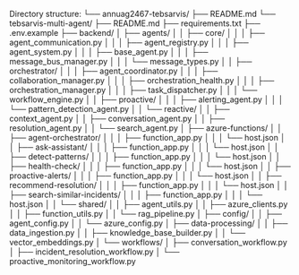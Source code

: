 Directory structure:
└── annuag2467-tebsarvis/
    ├── README.md
    └── tebsarvis-multi-agent/
        ├── README.md
        ├── requirements.txt
        ├── .env.example
        ├── backend/
        │   ├── agents/
        │   │   ├── core/
        │   │   │   ├── agent_communication.py
        │   │   │   ├── agent_registry.py
        │   │   │   ├── agent_system.py
        │   │   │   ├── base_agent.py
        │   │   │   ├── message_bus_manager.py
        │   │   │   └── message_types.py
        │   │   ├── orchestrator/
        │   │   │   ├── agent_coordinator.py
        │   │   │   ├── collaboration_manager.py
        │   │   │   ├── orchestration_health.py
        │   │   │   ├── orchestration_manager.py
        │   │   │   ├── task_dispatcher.py
        │   │   │   └── workflow_engine.py
        │   │   ├── proactive/
        │   │   │   ├── alerting_agent.py
        │   │   │   └── pattern_detection_agent.py
        │   │   └── reactive/
        │   │       ├── context_agent.py
        │   │       ├── conversation_agent.py
        │   │       ├── resolution_agent.py
        │   │       └── search_agent.py
        │   ├── azure-functions/
        │   │   ├── agent-orchestrator/
        │   │   │   ├── function_app.py
        │   │   │   └── host.json
        │   │   ├── ask-assistant/
        │   │   │   ├── function_app.py
        │   │   │   └── host.json
        │   │   ├── detect-patterns/
        │   │   │   ├── function_app.py
        │   │   │   └── host.json
        │   │   ├── health-check/
        │   │   │   ├── function_app.py
        │   │   │   └── host.json
        │   │   ├── proactive-alerts/
        │   │   │   ├── function_app.py
        │   │   │   └── host.json
        │   │   ├── recommend-resolution/
        │   │   │   ├── function_app.py
        │   │   │   └── host.json
        │   │   ├── search-similar-incidents/
        │   │   │   ├── function_app.py
        │   │   │   └── host.json
        │   │   └── shared/
        │   │       ├── agent_utils.py
        │   │       ├── azure_clients.py
        │   │       ├── function_utils.py
        │   │       └── rag_pipeline.py
        │   ├── config/
        │   │   ├── agent_config.py
        │   │   └── azure_config.py
        │   ├── data-processing/
        │   │   ├── data_ingestion.py
        │   │   ├── knowledge_base_builder.py
        │   │   └── vector_embeddings.py
        │   └── workflows/
        │       ├── conversation_workflow.py
        │       ├── incident_resolution_workflow.py
        │       └── proactive_monitoring_workflow.py
     